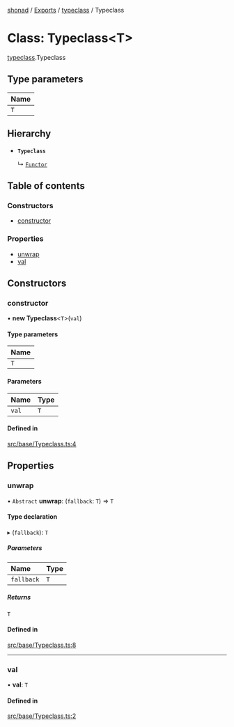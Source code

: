 [shonad](../README.md) / [Exports](../modules.md) / [typeclass](../modules/typeclass.md) / Typeclass

# Class: Typeclass<T\>

[typeclass](../modules/typeclass.md).Typeclass

## Type parameters

| Name |
| :------ |
| `T` |

## Hierarchy

- **`Typeclass`**

  ↳ [`Functor`](functor.Functor.md)

## Table of contents

### Constructors

- [constructor](typeclass.Typeclass.md#constructor)

### Properties

- [unwrap](typeclass.Typeclass.md#unwrap)
- [val](typeclass.Typeclass.md#val)

## Constructors

### constructor

• **new Typeclass**<`T`\>(`val`)

#### Type parameters

| Name |
| :------ |
| `T` |

#### Parameters

| Name | Type |
| :------ | :------ |
| `val` | `T` |

#### Defined in

[src/base/Typeclass.ts:4](https://github.com/jonlaing/shonad/blob/b68ed04/src/base/Typeclass.ts#L4)

## Properties

### unwrap

• `Abstract` **unwrap**: (`fallback`: `T`) => `T`

#### Type declaration

▸ (`fallback`): `T`

##### Parameters

| Name | Type |
| :------ | :------ |
| `fallback` | `T` |

##### Returns

`T`

#### Defined in

[src/base/Typeclass.ts:8](https://github.com/jonlaing/shonad/blob/b68ed04/src/base/Typeclass.ts#L8)

___

### val

• **val**: `T`

#### Defined in

[src/base/Typeclass.ts:2](https://github.com/jonlaing/shonad/blob/b68ed04/src/base/Typeclass.ts#L2)
